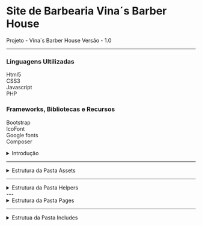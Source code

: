 # Site de Barbearia Vina´s Barber House

Projeto - Vina´s Barber House
Versão - 1.0

 ***

 ### Linguagens Ultilizadas

 Html5<br>
 CSS3 <br>
 Javascript<br>
 PHP<br>


### Frameworks, Bibliotecas e Recursos

Bootstrap<br>
IcoFont<br>
Google fonts<br>
Composer<br>


<details>
<summary>Introdução</summary>
<br>
<br><br>
<pre>
O vina´s barber house é um projeto portfólio de um site de barbearia.
</pre>
</details>

---

<details>
<summary>Estrutura da Pasta Assets</summary>
<br>
<br><br>
<pre>
Na pasta assets estão todos os arquivos de imagem e estilização dos site.
css
img
js
vendors
scss
</pre>
</details>

---
<details>
<summary>Estrutura da Pasta Helpers</summary>
<br>
<br><br>
<pre>
Na pasta helpers você encontrará o arquivo de configuração da url base

</pre>
</details>
---

<details>
<summary>Estrutura da Pasta Pages</summary>
<br>
<br><br>
<pre>
Na pasta pages você encontra todas as páginas do projeto.

</pre>
</details>

---

<details>
<summary>Estrutua da Pasta Includes</summary>
<br>
<br><br>
<pre>
Data  - Onde estão todos os arquivos de configuração dinâmica do site.
Templates - Todos os arquivos de layout e tema.

</pre>
</details>



